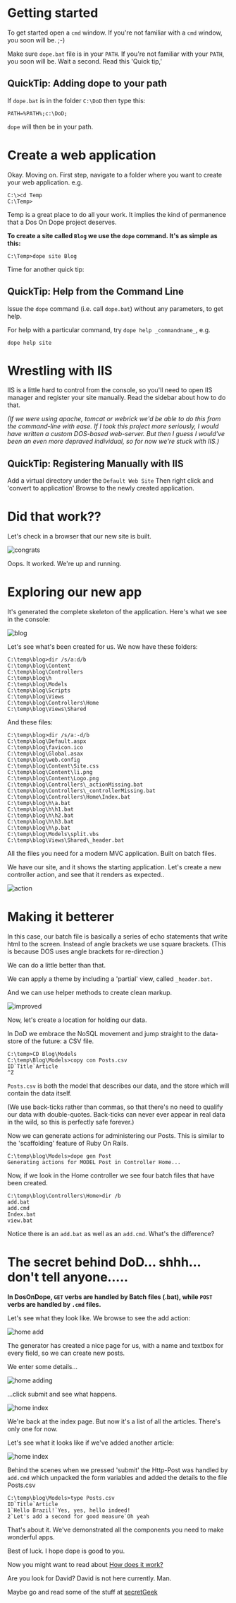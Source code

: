 # Getting started

To get started open a `cmd` window.
If you're not familiar with a `cmd` window, you soon will be. ;-)

Make sure `dope.bat` file is in your `PATH`.
If you're not familiar with your `PATH`, you soon will be.  Wait a second. Read this 'Quick tip,'


## QuickTip: Adding dope to your path
If `dope.bat` is in the folder `C:\DoD` then type this:

    PATH=%PATH%;c:\DoD;

`dope` will then be in your path.


# Create a web application

Okay. Moving on. 
First step, navigate to a folder where you want to create your web application.
e.g.

    C:\>cd Temp
    C:\Temp>

Temp is a great place to do all your work. It implies the kind of permanence that a Dos On Dope project deserves. 

**To create a site called `Blog` we use the 
`dope` command. It's as simple as this:**


    C:\Temp>dope site Blog

Time for another quick tip:

## QuickTip: Help from the Command Line

Issue the `dope` command (i.e. call `dope.bat`) without any parameters, to get help. 

For help with a particular command, try `dope help _commandname_`,
e.g.

    dope help site


# Wrestling with IIS

IIS is a little hard to control from the console, so you'll need to open IIS manager and register your site manually. Read the sidebar about how to do that.

*(If we were using apache, tomcat or webrick we'd be able to do this from the command-line with ease.  If I took this project more seriously, I would have written a custom DOS-based web-server. But then I guess I would've been an even more depraved individual, so for now we're stuck with IIS.)*

 
## QuickTip: Registering Manually with IIS

Add a virtual directory under the `Default Web Site`
Then right click and 'convert to application'
Browse to the newly created application. 


# Did that work??

Let's check in a browser that our new site is built.

![congrats](GettingStarted_dod_congrats.png)

Oops. It worked. We're up and running.

# Exploring our new app

It's generated the complete skeleton of the application. Here's what we see in the console:

![blog](GettingStarted_dope_site_blog_.png)

Let's see what's been created for us. We now have these folders:


    C:\temp\blog>dir /s/a:d/b
    C:\temp\blog\Content
    C:\temp\blog\Controllers
    C:\temp\blog\h
    C:\temp\blog\Models
    C:\temp\blog\Scripts
    C:\temp\blog\Views
    C:\temp\blog\Controllers\Home
    C:\temp\blog\Views\Shared

And these files:

    C:\temp\blog>dir /s/a:-d/b
    C:\temp\blog\Default.aspx
    C:\temp\blog\favicon.ico
    C:\temp\blog\Global.asax
    C:\temp\blog\web.config
    C:\temp\blog\Content\Site.css
    C:\temp\blog\Content\li.png
    C:\temp\blog\Content\Logo.png
    C:\temp\blog\Controllers\_actionMissing.bat
    C:\temp\blog\Controllers\_controllerMissing.bat
    C:\temp\blog\Controllers\Home\Index.bat
    C:\temp\blog\h\a.bat
    C:\temp\blog\h\h1.bat
    C:\temp\blog\h\h2.bat
    C:\temp\blog\h\h3.bat
    C:\temp\blog\h\p.bat
    C:\temp\blog\Models\split.vbs
    C:\temp\blog\Views\Shared\_header.bat

All the files you need for a modern MVC application. Built on batch files.

We have our site, and it shows the starting application. Let's create a new controller action, and see that it renders as expected..

![action](GettingStarted_about_action.png)


# Making it betterer

In this case, our batch file is basically a series of echo statements that write html to the screen. Instead of angle brackets we use square brackets. (This is because DOS uses angle brackets for re-direction.)

We can do a little better than that. 

We can apply a theme by including a 'partial' view, called `_header.bat.`

And we can use helper methods to create clean markup.

![improved](GettingStarted_about_improved.png)


Now, let's create a location for holding our data.

In DoD we embrace the NoSQL movement and jump straight to the data-store of the future: a CSV file.

    C:\temp>CD Blog\Models
    C:\temp\Blog\Models>copy con Posts.csv
    ID`Title`Article
    ^Z


`Posts.csv` is both the model that describes our data, and the store which will contain the data itself.

(We use back-ticks rather than commas, so that there's no need to qualify our data with double-quotes. Back-ticks can never ever appear in real data in the wild, so this is perfectly safe forever.)

Now we can generate actions for administering our Posts. This is similar to the 'scaffolding' feature of Ruby On Rails.

    C:\temp\blog\Models>dope gen Post
    Generating actions for MODEL Post in Controller Home...


Now, if we look in the Home controller we see four batch files that have been created.

    C:\temp\blog\Controllers\Home>dir /b
    add.bat
    add.cmd
    Index.bat
    view.bat

Notice there is an `add.bat` as well as an `add.cmd`. What's the difference? 

# The secret behind DoD... shhh... don't tell anyone.....

**In DosOnDope, `GET` verbs are handled by Batch files (.bat), while `POST` verbs are handled by `.cmd` files.**

Let's see what they look like. We browse to see the add action:

![home add](GettingStarted_dod_home_add.png)

The generator has created a nice page for us, with a name and textbox for every field, so we can create new posts.

We enter some details...

![home adding](GettingStarted_dod_home_adding.png)

...click submit and see what happens.


![home index](GettingStarted_dod_home_index.png)

We're back at the index page. But now it's a list of all the articles. There's only one for now. 

Let's see what it looks like if we've added another article:

![home index](GettingStarted_dod_home_index_2.png)

Behind the scenes when we pressed 'submit' the Http-Post was handled by `add.cmd` which unpacked the form variables and added the details to the file Posts.csv

    C:\temp\blog\Models>type Posts.csv
    ID`Title`Article
    1`Hello Brazil!`Yes, yes, hello indeed!
    2`Let's add a second for good measure`Oh yeah

That's about it. We've demonstrated all the components you need to make wonderful apps. 

Best of luck. I hope dope is good to you.

Now you might want to read about [How does it work?](HowDoesItWork.md)

Are you look for David? David is not here currently. Man.

Maybe go and read some of the stuff at [secretGeek](http://secretGeek.net)


